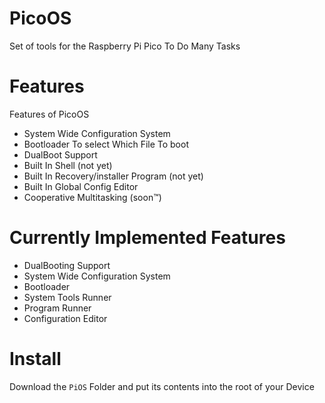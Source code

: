 # PicoOS
 Set of tools for the Raspberry Pi Pico To Do Many Tasks
 
# Features
Features of PicoOS
- System Wide Configuration System
- Bootloader To select Which File To boot
- DualBoot Support
- Built In Shell (not yet)
- Built In Recovery/installer Program (not yet)
- Built In Global Config Editor
- Cooperative Multitasking (soon™)
# Currently Implemented Features 
- DualBooting Support
- System Wide Configuration System
- Bootloader
- System Tools Runner
- Program Runner
- Configuration Editor

# Install 
Download the `PiOS` Folder and put its contents into the root of your Device

